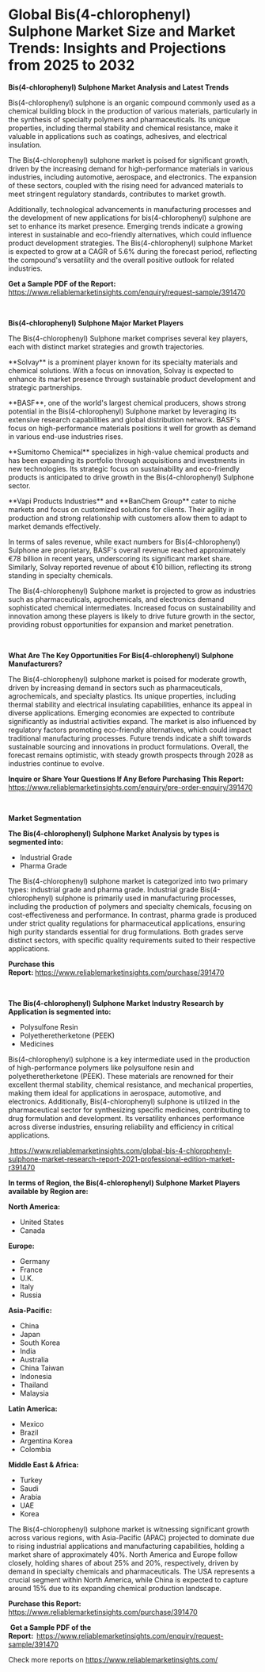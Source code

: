 <p><h1>Global Bis(4-chlorophenyl) Sulphone Market Size and Market Trends: Insights and Projections from 2025 to 2032</h1></p><p><strong>Bis(4-chlorophenyl) Sulphone Market Analysis and Latest Trends</strong></p>
<p><p>Bis(4-chlorophenyl) sulphone is an organic compound commonly used as a chemical building block in the production of various materials, particularly in the synthesis of specialty polymers and pharmaceuticals. Its unique properties, including thermal stability and chemical resistance, make it valuable in applications such as coatings, adhesives, and electrical insulation.</p><p>The Bis(4-chlorophenyl) sulphone market is poised for significant growth, driven by the increasing demand for high-performance materials in various industries, including automotive, aerospace, and electronics. The expansion of these sectors, coupled with the rising need for advanced materials to meet stringent regulatory standards, contributes to market growth. </p><p>Additionally, technological advancements in manufacturing processes and the development of new applications for bis(4-chlorophenyl) sulphone are set to enhance its market presence. Emerging trends indicate a growing interest in sustainable and eco-friendly alternatives, which could influence product development strategies. The Bis(4-chlorophenyl) sulphone Market is expected to grow at a CAGR of 5.6% during the forecast period, reflecting the compound's versatility and the overall positive outlook for related industries.</p></p>
<p><strong>Get a Sample PDF of the Report:&nbsp;</strong> <a href="https://www.reliablemarketinsights.com/enquiry/request-sample/391470?utm_campaign=1166&utm_medium=2&utm_source=Github&utm_content=ia&utm_term=16012025&utm_id=bis4-chlorophenyl-sulphone">https://www.reliablemarketinsights.com/enquiry/request-sample/391470</a></p>
<p>&nbsp;</p>
<p><strong>Bis(4-chlorophenyl) Sulphone Major Market Players</strong></p>
<p><p>The Bis(4-chlorophenyl) Sulphone market comprises several key players, each with distinct market strategies and growth trajectories. </p><p>**Solvay** is a prominent player known for its specialty materials and chemical solutions. With a focus on innovation, Solvay is expected to enhance its market presence through sustainable product development and strategic partnerships. </p><p>**BASF**, one of the world's largest chemical producers, shows strong potential in the Bis(4-chlorophenyl) Sulphone market by leveraging its extensive research capabilities and global distribution network. BASF's focus on high-performance materials positions it well for growth as demand in various end-use industries rises.</p><p>**Sumitomo Chemical** specializes in high-value chemical products and has been expanding its portfolio through acquisitions and investments in new technologies. Its strategic focus on sustainability and eco-friendly products is anticipated to drive growth in the Bis(4-chlorophenyl) Sulphone sector.</p><p>**Vapi Products Industries** and **BanChem Group** cater to niche markets and focus on customized solutions for clients. Their agility in production and strong relationship with customers allow them to adapt to market demands effectively.</p><p>In terms of sales revenue, while exact numbers for Bis(4-chlorophenyl) Sulphone are proprietary, BASF's overall revenue reached approximately €78 billion in recent years, underscoring its significant market share. Similarly, Solvay reported revenue of about €10 billion, reflecting its strong standing in specialty chemicals.</p><p>The Bis(4-chlorophenyl) Sulphone market is projected to grow as industries such as pharmaceuticals, agrochemicals, and electronics demand sophisticated chemical intermediates. Increased focus on sustainability and innovation among these players is likely to drive future growth in the sector, providing robust opportunities for expansion and market penetration.</p></p>
<p>&nbsp;</p>
<p><strong>What Are The Key Opportunities For Bis(4-chlorophenyl) Sulphone Manufacturers?</strong></p>
<p><p>The Bis(4-chlorophenyl) sulphone market is poised for moderate growth, driven by increasing demand in sectors such as pharmaceuticals, agrochemicals, and specialty plastics. Its unique properties, including thermal stability and electrical insulating capabilities, enhance its appeal in diverse applications. Emerging economies are expected to contribute significantly as industrial activities expand. The market is also influenced by regulatory factors promoting eco-friendly alternatives, which could impact traditional manufacturing processes. Future trends indicate a shift towards sustainable sourcing and innovations in product formulations. Overall, the forecast remains optimistic, with steady growth prospects through 2028 as industries continue to evolve.</p></p>
<p><strong>Inquire or Share Your Questions If Any Before Purchasing This Report:</strong> <a href="https://www.reliablemarketinsights.com/enquiry/pre-order-enquiry/391470?utm_campaign=1166&utm_medium=2&utm_source=Github&utm_content=ia&utm_term=16012025&utm_id=bis4-chlorophenyl-sulphone">https://www.reliablemarketinsights.com/enquiry/pre-order-enquiry/391470</a></p>
<p>&nbsp;</p>
<p><strong>Market Segmentation</strong></p>
<p><strong>The Bis(4-chlorophenyl) Sulphone Market Analysis by types is segmented into:</strong></p>
<p><ul><li>Industrial Grade</li><li>Pharma Grade</li></ul></p>
<p><p>The Bis(4-chlorophenyl) sulphone market is categorized into two primary types: industrial grade and pharma grade. Industrial grade Bis(4-chlorophenyl) sulphone is primarily used in manufacturing processes, including the production of polymers and specialty chemicals, focusing on cost-effectiveness and performance. In contrast, pharma grade is produced under strict quality regulations for pharmaceutical applications, ensuring high purity standards essential for drug formulations. Both grades serve distinct sectors, with specific quality requirements suited to their respective applications.</p></p>
<p><strong>Purchase this Report:&nbsp;</strong><a href="https://www.reliablemarketinsights.com/purchase/391470?utm_campaign=1166&utm_medium=2&utm_source=Github&utm_content=ia&utm_term=16012025&utm_id=bis4-chlorophenyl-sulphone">https://www.reliablemarketinsights.com/purchase/391470</a></p>
<p>&nbsp;</p>
<p><strong>The Bis(4-chlorophenyl) Sulphone Market Industry Research by Application is segmented into:</strong></p>
<p><ul><li>Polysulfone Resin</li><li>Polyetheretherketone (PEEK)</li><li>Medicines</li></ul></p>
<p><p>Bis(4-chlorophenyl) sulphone is a key intermediate used in the production of high-performance polymers like polysulfone resin and polyetheretherketone (PEEK). These materials are renowned for their excellent thermal stability, chemical resistance, and mechanical properties, making them ideal for applications in aerospace, automotive, and electronics. Additionally, Bis(4-chlorophenyl) sulphone is utilized in the pharmaceutical sector for synthesizing specific medicines, contributing to drug formulation and development. Its versatility enhances performance across diverse industries, ensuring reliability and efficiency in critical applications.</p></p>
<p><a href="https://www.reliablemarketinsights.com/global-bis-4-chlorophenyl-sulphone-market-research-report-2021-professional-edition-market-r391470?utm_campaign=1166&utm_medium=2&utm_source=Github&utm_content=ia&utm_term=16012025&utm_id=bis4-chlorophenyl-sulphone">&nbsp;https://www.reliablemarketinsights.com/global-bis-4-chlorophenyl-sulphone-market-research-report-2021-professional-edition-market-r391470</a></p>
<p><strong>In terms of Region, the Bis(4-chlorophenyl) Sulphone Market Players available by Region are:</strong></p>
<p>
    <p> <strong> North America: </strong>
        <ul>
            <li>United States</li>
            <li>Canada</li>
        </ul>
        </p> 
    <p> <strong> Europe: </strong>
        <ul>
            <li>Germany</li>
            <li>France</li>
            <li>U.K.</li>
            <li>Italy</li>
            <li>Russia</li>
        </ul>
        </p> 
    <p> <strong> Asia-Pacific: </strong>
        <ul>
            <li>China</li>
            <li>Japan</li>
            <li>South Korea</li>
            <li>India</li>
            <li>Australia</li>
            <li>China Taiwan</li>
            <li>Indonesia</li>
            <li>Thailand</li>
            <li>Malaysia</li>
        </ul>
        </p> 
    <p> <strong> Latin America: </strong>
        <ul>
            <li>Mexico</li>
            <li>Brazil</li>
            <li>Argentina Korea</li>
            <li>Colombia</li>
        </ul>
        </p> 
    <p> <strong> Middle East & Africa: </strong>
        <ul>
            <li>Turkey</li>
            <li>Saudi</li>
            <li>Arabia</li>
            <li>UAE</li>
            <li>Korea</li>
        </ul>
    </p>
    </p>
<p><p>The Bis(4-chlorophenyl) sulphone market is witnessing significant growth across various regions, with Asia-Pacific (APAC) projected to dominate due to rising industrial applications and manufacturing capabilities, holding a market share of approximately 40%. North America and Europe follow closely, holding shares of about 25% and 20%, respectively, driven by demand in specialty chemicals and pharmaceuticals. The USA represents a crucial segment within North America, while China is expected to capture around 15% due to its expanding chemical production landscape.</p></p>
<p><strong>Purchase this Report: </strong><a href="https://www.reliablemarketinsights.com/purchase/391470?utm_campaign=1166&utm_medium=2&utm_source=Github&utm_content=ia&utm_term=16012025&utm_id=bis4-chlorophenyl-sulphone">https://www.reliablemarketinsights.com/purchase/391470</a></p>
<p>&nbsp;<strong>Get a Sample PDF of the Report:&nbsp;&nbsp;</strong><a href="https://www.reliablemarketinsights.com/enquiry/request-sample/391470?utm_campaign=1166&utm_medium=2&utm_source=Github&utm_content=ia&utm_term=16012025&utm_id=bis4-chlorophenyl-sulphone">https://www.reliablemarketinsights.com/enquiry/request-sample/391470</a></p>
<p><strong></strong></p>
<p>Check more reports on <a href="https://www.reliablemarketinsights.com/?utm_campaign=1166&utm_medium=2&utm_source=Github&utm_content=ia&utm_term=16012025&utm_id=bis4-chlorophenyl-sulphone">https://www.reliablemarketinsights.com/</a></p>